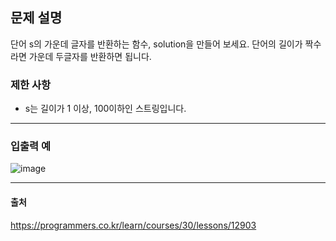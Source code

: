 ## 문제 설명
단어 s의 가운데 글자를 반환하는 함수, solution을 만들어 보세요. 단어의 길이가 짝수라면 가운데 두글자를 반환하면 됩니다.

### 제한 사항
* s는 길이가 1 이상, 100이하인 스트링입니다.

***
### 입출력 예
![image](https://user-images.githubusercontent.com/76280200/152564795-d226f066-5bcd-4b8a-b8b7-52de918ad7fc.png)
***
#### 출처
<https://programmers.co.kr/learn/courses/30/lessons/12903>
